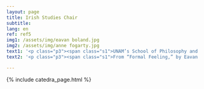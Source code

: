 ```yaml
---
layout: page
title: Irish Studies Chair
subtitle:
lang: en
ref: ref5
img1: /assets/img/eavan boland.jpg
img2: /assets/img/anne fogarty.jpg
text1: '<p class="p3"><span class="s1">UNAM’s School of Philosophy and Literature and the Embassy of Ireland in Mexico are the main institutions that foster and encourage the Chair’s endeavours. The Eavan Boland-Anne Enright Irish Studies Chair is indebted to the Eavan Boland Estate, as well as to author Anne Enright, for accepting to partake in this project.  </span></p><p class="p2"><span class="s1"> </span></p><p class="p2"><span class="s1"> </span></p><p class="p3"><span class="s1">Eavan Aisling Boland (1944-2020) was a writer, poet and professor from Dublin. Her work, particularly her poetry, is concerned with identity and Irish history; in addition, her writing places emphasis upon topics such as womanhood, the idea of nation, and poetic creation itself. Amongst her most important books are <i>New Territory</i> (1967), <i>Night Feed</i> (1982), <i>In a Time of Violence</i> (1994), <i>The Making of a Poem: A Norton Anthology of Poetic Forms </i>(with Mark Strand, 2000), <i>Against Love Poetry</i> (2001) and <i>A Journey with Two Maps: Becoming a Woman Poet</i> (2011). In 2016, Boland was appointed member of the American Academy of Arts and Sciences. The following year she was honoured by the Bord Gáis Energy Irish Book Awards for her vast trajectory. Eavan Bolan is, without a doubt, one of the most important poetic and literary figures of our times.</span></p><p class="p2"><span class="s1"> </span></p><p class="p3"><span class="s1">“This time – and this you did not ordain –</span></p><p class="p3"><span class="s1">I am changing the story”.</span></p><p class="p2"><span class="s1"> </span></p>'
text2: '<p class="p3"><span class="s1">From “Formal Feeling,” by Eavan Boland</span></p><p class="p3"><span class="s1">Anne Enright (1962), a native of Dublin, is one of the most salient writers in Ireland’s contemporary literary scene. Her work as a novelist, storyteller, and essayist is characterised by the use of a calibrated, precise prose, by her ability to develop her characters’ psychology in depth, and by her relentless sense of irony. She is interested in a wide range of themes—the situation of women in Irish society; the contradictory, and oftentimes oppressive, dynamics of power within family relationships, as well as memory and the challenges that come with the written representation of the past, among many others.</span></p><p class="p4"><span class="s1">Enright has authored seven novels, three collections of short stories, and a collection of essays. Throughout her career she has received numerous accolades, and has been a fellow of the Royal Society of Literature since 2010. In 1995, her first novel, <i>The Wig my Father Wore</i>, was shortlisted for the Irish</span><span class="s2"> </span><span class="s1">Times/Aer Lingus Irish Literature Prize. <i>What Are You Like?, </i>published in 2000, received the Encore Award and was shortlisted for the Whitbread Novel Award. In 2007, Enright published her fourth novel, <i>The Gathering</i>, which was awarded the Man Booker Prize. <i>The Green Road</i>, Enright’s sixth novel,<i> </i>was named Irish Novel of the Year in 2015. In February 2020, the author published <i>Actress</i>, her most recent novel.</span></p><p class="p2"><span class="s1"> </span></p><p class="p3"><span class="s1">“Sometimes, in second-hand clothes shops, I look for objects like these, thinking that if I could hold the hat in my hands, if I could stretch it and smell it, then I would know which was which and who was who out of Kitty, and Liam, and me”.</span></p<p class="p5"><span class="s1">From <i>The Gathering</i> (2007), by Anne Enright</span></p<p class="p6"><span class="s1"> </span></p<p class="p3"><span class="s1">“<i>The Lady of the Eglantine</i> is a musical comedy, the kind that is costumed in pastel colours, with soldiers and ladies in summer crinolines. The plot is a happy reworking of the Bible story of Judith and Holofernes. In this version, instead of kissing the enemy (played by my grandfather) and then decapitating him, Judith kisses the handsome invader and lets the dagger drop. She has fallen in love. He has fallen in love. This is surely an altogether better way to end a war. I don’t know what they do with the dagger in the end, perhaps they hang it over the marriage bed”.</span></p><p class="p7"><span class="s1">From <i>Actress</i> (2020), by Anne Enright</span></p><p class="p2"><span class="s1"> </span></p>'

---
```


{% include catedra_page.html %}

